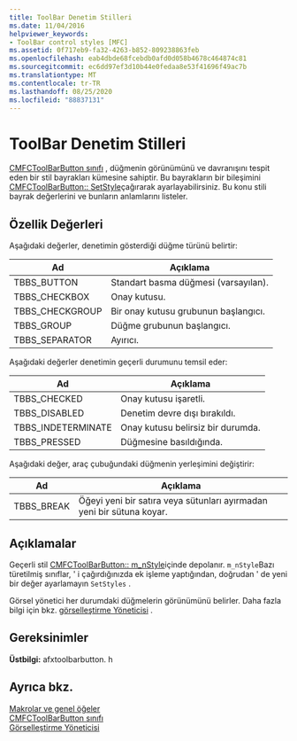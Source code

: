 ```yaml
---
title: ToolBar Denetim Stilleri
ms.date: 11/04/2016
helpviewer_keywords:
- ToolBar control styles [MFC]
ms.assetid: 0f717eb9-fa32-4263-b852-809238863feb
ms.openlocfilehash: eab4dbde68fcebdb0afd0d058b4678c464874c81
ms.sourcegitcommit: ec6dd97ef3d10b44e0fedaa8e53f41696f49ac7b
ms.translationtype: MT
ms.contentlocale: tr-TR
ms.lasthandoff: 08/25/2020
ms.locfileid: "88837131"
---
```

# <a name="toolbar-control-styles"></a>ToolBar Denetim Stilleri

[CMFCToolBarButton sınıfı](../../mfc/reference/cmfctoolbarbutton-class.md) , düğmenin görünümünü ve davranışını tespit eden bir stil bayrakları kümesine sahiptir. Bu bayrakların bir bileşimini [CMFCToolBarButton:: SetStyle](../../mfc/reference/cmfctoolbarbutton-class.md#setstyle)çağırarak ayarlayabilirsiniz. Bu konu stili bayrak değerlerini ve bunların anlamlarını listeler.

## <a name="property-values"></a>Özellik Değerleri

Aşağıdaki değerler, denetimin gösterdiği düğme türünü belirtir:

|Ad|Açıklama|
|-|-|
|TBBS_BUTTON|Standart basma düğmesi (varsayılan).  |
|TBBS_CHECKBOX|Onay kutusu.  |
|TBBS_CHECKGROUP|Bir onay kutusu grubunun başlangıcı.  |
|TBBS_GROUP|Düğme grubunun başlangıcı.  |
|TBBS_SEPARATOR|Ayırıcı.  |

Aşağıdaki değerler denetimin geçerli durumunu temsil eder:

|Ad|Açıklama|
|-|-|
|TBBS_CHECKED|Onay kutusu işaretli.  |
|TBBS_DISABLED|Denetim devre dışı bırakıldı.  |
|TBBS_INDETERMINATE|Onay kutusu belirsiz bir durumda.  |
|TBBS_PRESSED|Düğmesine basıldığında.  |

Aşağıdaki değer, araç çubuğundaki düğmenin yerleşimini değiştirir:

|Ad|Açıklama|
|-|-|
|TBBS_BREAK|Öğeyi yeni bir satıra veya sütunları ayırmadan yeni bir sütuna koyar.  |

## <a name="remarks"></a>Açıklamalar

Geçerli stil [CMFCToolBarButton:: m_nStyle](../../mfc/reference/cmfctoolbarbutton-class.md#m_nstyle)içinde depolanır. `m_nStyle`Bazı türetilmiş sınıflar, ' i çağırdığınızda ek işleme yaptığından, doğrudan ' de yeni bir değer ayarlamayın `SetStyles` .

Görsel yönetici her durumdaki düğmelerin görünümünü belirler. Daha fazla bilgi için bkz. [görselleştirme Yöneticisi](../../mfc/visualization-manager.md) .

## <a name="requirements"></a>Gereksinimler

**Üstbilgi:** afxtoolbarbutton. h

## <a name="see-also"></a>Ayrıca bkz.

[Makrolar ve genel öğeler](../../mfc/reference/mfc-macros-and-globals.md)<br/>
[CMFCToolBarButton sınıfı](../../mfc/reference/cmfctoolbarbutton-class.md)<br/>
[Görselleştirme Yöneticisi](../../mfc/visualization-manager.md)
